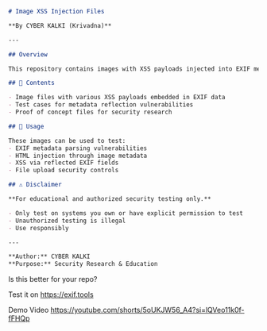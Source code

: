 

```markdown
# Image XSS Injection Files

**By CYBER KALKI (Krivadna)**

---

## Overview

This repository contains images with XSS payloads injected into EXIF metadata for security testing and demonstration purposes.

## 📁 Contents

- Image files with various XSS payloads embedded in EXIF data
- Test cases for metadata reflection vulnerabilities
- Proof of concept files for security research

## 🎯 Usage

These images can be used to test:
- EXIF metadata parsing vulnerabilities
- HTML injection through image metadata
- XSS via reflected EXIF fields
- File upload security controls

## ⚠️ Disclaimer

**For educational and authorized security testing only.**

- Only test on systems you own or have explicit permission to test
- Unauthorized testing is illegal
- Use responsibly

---

**Author:** CYBER KALKI  
**Purpose:** Security Research & Education
```

Is this better for your repo?

Test it on https://exif.tools

Demo Video
https://youtube.com/shorts/5oUKJW56_A4?si=lQVeo11k0f-fFHQp
